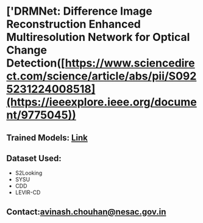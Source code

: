 # **['DRMNet: Difference Image Reconstruction Enhanced Multiresolution Network for Optical Change Detection([https://www.sciencedirect.com/science/article/abs/pii/S0925231224008518](https://ieeexplore.ieee.org/document/9775045))**  

## Trained Models: [Link](https://drive.google.com/drive/u/0/folders/1js2XbTFOiP1dESZsMCjBeuuufQkpj-xU)

## Dataset Used:
- S2Looking
- SYSU
- CDD
- LEVIR-CD



## Contact:avinash.chouhan@nesac.gov.in
